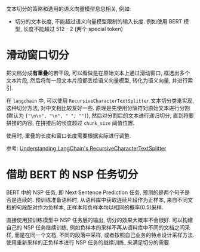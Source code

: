 文本切分的策略和选用的语义向量模型息息相关, 例如:

- 切分的文本长度, 不能超过语义向量模型限制的输入长度. 例如使用 BERT 模型, 长度不能超过 512 - 2 (两个 special token)

# 滑动窗口切分

把文档分成**有重叠**的若干段, 可以看做是在原始文本上通过滑动窗口, 框选出多个文本片段, 然后将每一段文本片段都丢给语义向量模型, 转化为语义向量, 并进行索引.

在 `langchain` 中, 可以使用 `RecursiveCharacterTextSplitter` 文本切分类来实现, 这种切分方法, 对中文相比较友好一些. 原理是先使用分隔符对原始文本进行分割(默认为 `["\n\n", "\n", " ", ""]`), 然后对分割后的文本进行递归切分, 直到将要拼接的内容, 在拼接后的长度超过 `chunk_size` 阈值位置.

使用时, 重叠的长度和窗口长度需要根据实际进行调整.

参考: [Understanding LangChain's RecursiveCharacterTextSplitter](https://dev.to/eteimz/understanding-langchains-recursivecharactertextsplitter-2846)

# 借助 BERT 的 NSP 任务切分

BERT 中的 NSP 任务, 即 Next Sentence Prediction 任务, 预测的是两个句子是否是连续的. 预训练准备语料时, 从语料库中获取连续片段作为正样本, 来自不同文档的句段配对作为负样本, 正样本和负样本均以相同的概率(0.5)采样.

直接使用预训练模型中 NSP 任务层的输出, 切分的效果大概率不会很好. 可以构建自己的 NSP 任务继续训练, 例如负样本的采样不再从语料库中不同的文档之间采样, 而是在同一个文档, 不同的段落中采样, 或者按照自己业务的特点设计采样方法. 使用重新采样的正负样本进行 NSP 任务的继续训练, 来满足切分的需要.

